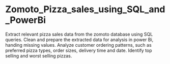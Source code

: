 # Zomoto_Pizza_sales_using_SQL_and_PowerBi
Extract relevant pizza sales data from the zomoto database using SQL queries.
Clean and prepare the extracted data for analysis in power Bi, handing missing values.
Analyze customer ordering patterns, such as preferred pizza types, order sizes, delivery time and date.
Identify top selling and worst selling pizzas.
